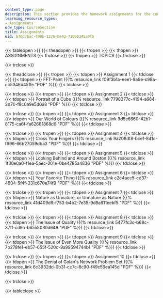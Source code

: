 ```yaml
---
content_type: page
description: This section provides the homework assignments for the course.
learning_resource_types:
- Assignments
ocw_type: CourseSection
title: Assignments
uid: b70d7bac-400b-1276-be43-7106b345a0f5
---
```


{{< tableopen >}}
{{< theadopen >}}
{{< tropen >}}
{{< thopen >}}
ASSIGNMENTS
{{< thclose >}}
{{< thopen >}}
TOPICS
{{< thclose >}}

{{< trclose >}}

{{< theadclose >}}
{{< tropen >}}
{{< tdopen >}}
Assignment 1
{{< tdclose >}}
{{< tdopen >}}
FFT-Paint ({{% resource_link f09f3b1a-eee1-9a9e-c98a-cb5346b45ffe "PDF" %}})
{{< tdclose >}}

{{< trclose >}}
{{< tropen >}}
{{< tdopen >}}
Assignment 2
{{< tdclose >}}
{{< tdopen >}}
Portrait of a Cube ({{% resource_link 7798377c-4194-a684-3d70-f8c0a9e5d0a8 "PDF" %}})
{{< tdclose >}}

{{< trclose >}}
{{< tropen >}}
{{< tdopen >}}
Assignment 3
{{< tdclose >}}
{{< tdopen >}}
Our World of Colours ({{% resource_link 9d5e6660-42b1-8175-ca6f-fa62681868d6 "PDF" %}})
{{< tdclose >}}

{{< trclose >}}
{{< tropen >}}
{{< tdopen >}}
Assignment 4
{{< tdclose >}}
{{< tdopen >}}
Cross Your Fingers ({{% resource_link 9a208df8-bce1-841c-f996-66b27059dba3 "PDF" %}})
{{< tdclose >}}

{{< trclose >}}
{{< tropen >}}
{{< tdopen >}}
Assignment 5
{{< tdclose >}}
{{< tdopen >}}
Looking Behind and Around Boston ({{% resource_link 1f30e0a0-f1ea-5aec-201e-0be4785a4836 "PDF" %}})
{{< tdclose >}}

{{< trclose >}}
{{< tropen >}}
{{< tdopen >}}
Assignment 6
{{< tdclose >}}
{{< tdopen >}}
Your Favorite Thing ({{% resource_link e2e4aee5-cd37-4504-5f4f-331c670e74f9 "PDF" %}})
{{< tdclose >}}

{{< trclose >}}
{{< tropen >}}
{{< tdopen >}}
Assignment 7
{{< tdclose >}}
{{< tdopen >}}
Nature as Unnature, or Unnature as Nature ({{% resource_link 41d409d6-f753-b4b2-7e35-9d9a611eebf5 "PDF" %}})
{{< tdclose >}}

{{< trclose >}}
{{< tropen >}}
{{< tdopen >}}
Assignment 8
{{< tdclose >}}
{{< tdopen >}}
The Issue of Quality ({{% resource_link 5477fc3c-b68c-37ff-cd9a-b6555030d648 "PDF" %}})
{{< tdclose >}}

{{< trclose >}}
{{< tropen >}}
{{< tdopen >}}
Assignment 9
{{< tdclose >}}
{{< tdopen >}}
The Issue of Even More Quality ({{% resource_link 7b278fe1-eb57-655f-520c-9a99594744b1 "PDF" %}})
{{< tdclose >}}

{{< trclose >}}
{{< tropen >}}
{{< tdopen >}}
Assignment 10
{{< tdclose >}}
{{< tdopen >}}
The Denial of Golan's Network Problem Set ({{% resource_link 6c3932dd-0b31-cc7c-8c90-f49c56ea145d "PDF" %}})
{{< tdclose >}}

{{< trclose >}}

{{< tableclose >}}